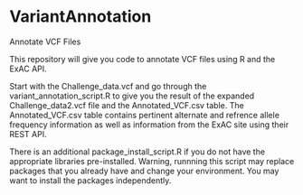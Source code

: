 # VariantAnnotation
Annotate VCF Files

This repository will give you code to annotate VCF files using R and the ExAC API.

Start with the Challenge_data.vcf and go through the variant_annotation_script.R to give you the result of the expanded Challenge_data2.vcf file and the Annotated_VCF.csv table. The Annotated_VCF.csv table contains pertinent alternate and refrence allele frequency information as well as information from the ExAC site using their REST API.

There is an additional package_install_script.R if you do not have the appropriate libraries pre-installed. Warning, runnning this script may replace packages that you already have and change your environment. You may want to install the packages independently.
